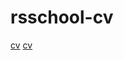 # rsschool-cv
[cv](https://alexeygre4ko.github.io/rsschool-cv/cv "cv")
[cv](https://alexeygre4ko.github.io/rsschool-cv/ "cv")

